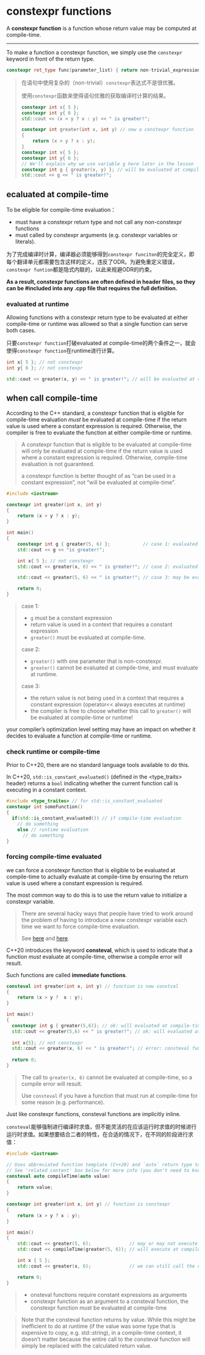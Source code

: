 # constexpr functions

A **constexpr function** is a function whose return value may be computed at compile-time.

---

To make a function a constexpr function, we simply use the `constexpr` keyword in front of the return type.

```c++
constexpr ret_type func(parameter_list) { return non-trivial_expression; }
```

> 在语句中使用复杂的（non-trivial）`constexpr`表达式不是很优雅。
>
> 使用`constexpr`函数来使得语句优雅的获取编译时计算的结果。
>
> ```c++
> constexpr int x{ 5 };
> constexpr int y{ 6 };	
> std::cout << (x > y ? x : y) << " is greater!";
> ```
>
> ```c++
> constexpr int greater(int x, int y) // now a constexpr function
> {
>     return (x > y ? x : y);
> }
> constexpr int x{ 5 };
> constexpr int y{ 6 };
> // We'll explain why we use variable g here later in the lesson
> constexpr int g { greater(x, y) }; // will be evaluated at compile-time
> std::cout << g << " is greater!";
> ```

## ecaluated at compile-time

To be eligible for compile-time evaluation：

-  must have a constexpr return type and not call any non-constexpr functions
-  must called by constexpr arguments (e.g. constexpr variables or literals).

为了完成编译时计算，编译器必须能够得到`constexpr funciton`的完全定义，即每个翻译单元都需要包含这样的定义，违反了ODR。为避免重定义错误，`constexpr funtion`都是隐式内联的，以此来规避ODR的约束。

**As a result, constexpr functions are often defined in header files, so they can be #included into any .cpp file that requires the full definition.**



### evaluated at runtime

Allowing functions with a constexpr return type to be evaluated at either compile-time or runtime was allowed so that a single function can serve both cases.

只要`constexpr function`打破evaluated at compile-time的两个条件之一，就会使得`constexpr function`在runtime进行计算。

```c++
int x{ 5 }; // not constexpr
int y{ 6 }; // not constexpr

std::cout << greater(x, y) << " is greater!"; // will be evaluated at runtime
```



## when call compile-time

According to the C++ standard, a constexpr function that is eligible for compile-time evaluation *must* be evaluated at compile-time if the return value is used where a constant expression is required. Otherwise, the compiler is free to evaluate the function at either compile-time or runtime.

> A constexpr function that is eligible to be evaluated at compile-time will only be evaluated at compile-time if the return value is used where a constant expression is required. Otherwise, compile-time evaluation is not guaranteed.
>
> a constexpr function is better thought of as “can be used in a constant expression”, not “will be evaluated at compile-time”.

```c++
#include <iostream>

constexpr int greater(int x, int y)
{
    return (x > y ? x : y);
}

int main()
{
    constexpr int g { greater(5, 6) };            // case 1: evaluated at compile-time
    std::cout << g << "is greater!";

    int x{ 5 }; // not constexpr
    std::cout << greater(x, 6) << " is greater!"; // case 2: evaluated at runtime

    std::cout << greater(5, 6) << " is greater!"; // case 3: may be evaluated at either runtime or compile-time

    return 0;
}
```

> case 1:
>
> - `g` must be a constant expression
> -  return value is used in a context that requires a constant expression
> - `greater()` must be evaluated at compile-time.
>
> case 2:
>
> -  `greater()` with one parameter that is non-constexpr.
> - `greater()` cannot be evaluated at compile-time, and must evaluate at runtime.
>
> case 3:
>
> - the return value is not being used in a context that requires a constant expression (operator<< always executes at runtime)
> - the compiler is free to choose whether this call to `greater()` will be evaluated at compile-time or runtime!

 your compiler’s optimization level setting may have an impact on whether it decides to evaluate a function at compile-time or runtime. 



### check runtime or compile-time

Prior to C++20, there are no standard language tools available to do this.

In C++20, `std::is_constant_evaluated()` (defined in the <type_traits> header) returns a `bool` indicating whether the current function call is executing in a constant context.

```c++
#include <type_traites> // for std::is_constant_evaluated
constexpr int someFunction()
{
  if(std::is_constant_evaluated()) // if compile-time evaluation
    // do something
    else // runtime evaluation
      // do something
}
```



### forcing compile-time evaluated

we can force a constexpr function that is eligible to be evaluated at compile-time to actually evaluate at compile-time by ensuring the return value is used where a constant expression is required.

The most common way to do this is to use the return value to initialize a constexpr variable.

> There are several hacky ways that people have tried to work around the problem of having to introduce a new constexpr variable each time we want to force compile-time evaluation.
>
> See [here](https://quuxplusone.github.io/blog/2018/08/07/force-constexpr/) and [here](https://artificial-mind.net/blog/2020/11/14/cpp17-consteval).

C++20 introduces the keyword **consteval**, which is used to indicate that a function *must* evaluate at compile-time, otherwise a compile error will result.

Such functions are called **immediate functions**.

```c++
consteval int greater(int x, int y) // function is now constval
{
	return (x > y ?  x : y); 
}

int main()
{
  constexpr int g { greater(5,6)}; // ok: will evaluated at compile-time
  std::cout << greater(5,6) << " is greater!"; // ok: will evaluated at compile-time
  
  int x{5}; // not constexpr
  std::cout << greater(x, 6) << " is greater!"; // error: consteval functions must evaluate at compile-time
  
  return 0;
}
```

> The call to `greater(x, 6)` cannot be evaluated at compile-time, so a compile error will result.
>
> Use `consteval` if you have a function that must run at compile-time for some reason (e.g. performance).

Just like constexpr functions, consteval functions are implicitly inline.

`consteval`能够强制进行编译时求值，但不能灵活的在应该运行时求值的时候进行运行时求值。如果想要结合二者的特性，在合适的情况下，在不同的阶段进行求值：

```c++
#include <iostream>

// Uses abbreviated function template (C++20) and `auto` return type to make this function work with any type of value
// See 'related content' box below for more info (you don't need to know how these work to use this function)
consteval auto compileTime(auto value)
{
    return value;
}

constexpr int greater(int x, int y) // function is constexpr
{
    return (x > y ? x : y);
}

int main()
{
    std::cout << greater(5, 6);              // may or may not execute at compile-time
    std::cout << compileTime(greater(5, 6)); // will execute at compile-time

    int x { 5 };
    std::cout << greater(x, 6);              // we can still call the constexpr version at runtime if we wish

    return 0;
}
```

> - onsteval functions require constant expressions as arguments
> - constexpr function as an argument to a consteval function, the constexpr function must be evaluated at compile-time

> Note that the consteval function returns by value. While this might be inefficient to do at runtime (if the value was some type that is expensive to copy, e.g. std::string), in a compile-time context, it doesn’t matter because the entire call to the consteval function will simply be replaced with the calculated return value.
